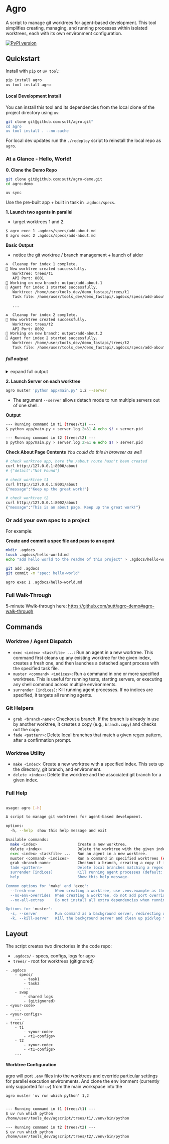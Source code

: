 # Agro

A script to manage git worktrees for agent-based development. This tool simplifies creating, managing, and running processes within isolated worktrees, each with its own environment configuration.

[![PyPI version](https://img.shields.io/pypi/v/agro)](https://pypi.org/project/agro/)


## Quickstart

Install with `pip` or `uv tool`:

```bash
pip install agro
uv tool install agro
```

#### Local Development Install
You can install this tool and its dependencies from the local clone of the project directory using `uv`: 

```bash
git clone git@github.com:sutt/agro.git"
cd agro
uv tool install . --no-cache
```

For local dev updates run the `./redeploy` script to reinstall the local repo as `agro`.

### At a Glance - Hello, World!

**0. Clone the Demo Repo**


```bash
git clone git@github.com:sutt/agro-demo.git
cd agro-demo

uv sync
```

Use the pre-built app + built in task in `.agdocs/specs`.

**1. Launch two agents in parallel**
- target worktrees 1 and 2.

```bash
$ agro exec 1 .agdocs/specs/add-about.md 
$ agro exec 2 .agdocs/specs/add-about.md 
```

**Basic Output**
- notice the git worktree / branch management + launch of aider

```bash
♻️  Cleanup for index 1 complete.
🌴 New worktree created successfully.
   Worktree: trees/t1
   API Port: 8001
🌱 Working on new branch: output/add-about.1
🏃 Agent for index 1 started successfully.
   Worktree: /home/user/tools_dev/demo_fastapi/trees/t1
   Task file: /home/user/tools_dev/demo_fastapi/.agdocs/specs/add-about.md

   ...

♻️  Cleanup for index 2 complete.
🌴 New worktree created successfully.
   Worktree: trees/t2
   API Port: 8002
🌱 Working on new branch: output/add-about.2
🏃 Agent for index 2 started successfully.
   Worktree: /home/user/tools_dev/demo_fastapi/trees/t2
   Task file: /home/user/tools_dev/demo_fastapi/.agdocs/specs/add-about.md


```

##### full output
<details>
    <summary>
    expand full output
    </summary>

```bash
♻️  Cleanup for index 1 complete.

Creating new worktree for index 1...
Creating new worktree 't1' at 'trees/t1' on branch 'tree/t1'...
Preparing worktree (new branch 'tree/t1')
HEAD is now at f0b97b1 refactor: .agdocs structure
Copying .env to trees/t1/.env
Warning: Source env file '.env' not found. Creating an empty .env file.
Adding worktree overrides to trees/t1/.env
Setting up Python environment in trees/t1...

🌴 New worktree created successfully.
   Worktree: trees/t1
   Branch: tree/t1
   API Port: 8001
   DB Port:  5433

🌱 Working on new branch: output/add-about.1

Launching agent in detached mode from within trees/t1...

🏃 Agent for index 1 started successfully.
   Worktree: /home/user/tools_dev/demo_fastapi/trees/t1
   Task file: /home/user/tools_dev/demo_fastapi/.agdocs/specs/add-about.md
   Branch: output/add-about.1
   Start time: 2025-07-03 17:13:58
   PID: 579494 (saved to /home/user/tools_dev/demo_fastapi/.agdocs/swap/t1.pid)
   Log file: /home/user/tools_dev/demo_fastapi/trees/t1/maider.log
```
**2. Launch a second agent on same task**

**Run command:**
```bash
$ agro exec 2 .agdocs/specs/add-about.md 
```

- notice how work tree is incremented
- notice how API_PORT is incremented

```bash
♻️  Cleanup for index 2 complete.

🌴 New worktree created successfully.
   Worktree: trees/t2
   Branch: tree/t2
   API Port: 8002

🌱 Working on new branch: output/add-about.2

Launching agent in detached mode from within trees/t2...

🏃 Agent for index 2 started successfully.
   Worktree: /home/user/tools_dev/demo_fastapi/trees/t2
   Task file: /home/user/tools_dev/demo_fastapi/.agdocs/specs/add-about.md
   Branch: output/add-about.2

```
</details>

**2. Launch Server on each worktree**

```bash
agro muster 'python app/main.py' 1,2 --server
```
- The argument `--server` allows detach mode to run multiple servers out of one shell.

**Output**

```bash
--- Running command in t1 (trees/t1) ---
$ python app/main.py > server.log 2>&1 & echo $! > server.pid

--- Running command in t2 (trees/t2) ---
$ python app/main.py > server.log 2>&1 & echo $! > server.pid
```

**Check About Page Contents**
_You could do this in browser as well_

```bash
# check worktree app, here the /about route hasn't been created
curl http://127.0.0.1:8000/about
# {"detail":"Not Found"}

# check worktree t1
curl http://127.0.0.1:8001/about
{"message":"Keep up the great work!"}

# check worktree t2
curl http://127.0.0.1:8002/about
{"message":"This is an about page. Keep up the great work!"}

```

### Or add your own spec to a project

For example:

**Create and commit a spec file and pass to an agent**
```bash
mkdir .agdocs
touch .agdocs/hello-world.md
echo "add hello world to the readme of this project" > .agdocs/hello-world.md

git add .agdocs
git commit -m "spec: hello-world"

agro exec 1 .agdocs/hello-world.md

```

### Full Walk-Through

5-minute Wwlk-through here: https://github.com/sutt/agro-demo#agro-walk-through


## Commands

### Worktree / Agent Dispatch

- `exec <index> <taskfile> ...`: Run an agent in a new worktree. This command first cleans up any existing worktree for the given index, creates a fresh one, and then launches a detached agent process with the specified task file.
- `muster <command> <indices>`: Run a command in one or more specified worktrees. This is useful for running tests, starting servers, or executing any shell command across multiple environments.
- `surrender [indices]`: Kill running agent processes. If no indices are specified, it targets all running agents.

### Git Helpers

- `grab <branch-name>`: Checkout a branch. If the branch is already in use by another worktree, it creates a copy (e.g., `branch.copy`) and checks out the copy.
- `fade <pattern>`: Delete local branches that match a given regex pattern, after a confirmation prompt.

### Worktree Utility

- `make <index>`: Create a new worktree with a specified index. This sets up the directory, git branch, and environment.
- `delete <index>`: Delete the worktree and the associated git branch for a given index.


### Full Help

```bash

usage: agro [-h]

A script to manage git worktrees for agent-based development.

options:
  -h, --help  show this help message and exit

Available commands:
  make <index>                  Create a new worktree.
  delete <index>                Delete the worktree with the given index.
  exec <index> <taskfile> ...   Run an agent in a new worktree.
  muster <command> <indices>    Run a command in specified worktrees (e.g., '1,2,3').
  grab <branch-name>            Checkout a branch, creating a copy if it's in use.
  fade <pattern>                Delete local branches matching a regex pattern.
  surrender [indices]           Kill running agent processes (default: all).
  help                          Show this help message.

Common options for 'make' and 'exec':
  --fresh-env         When creating a worktree, use .env.example as the base instead of .env.
  --no-env-overrides  When creating a worktree, do not add port overrides to the .env file.
  --no-all-extras     Do not install all extra dependencies when running 'uv sync'.

Options for 'muster':
  -s, --server        Run command as a background server, redirecting output and saving PID.
  -k, --kill-server   Kill the background server and clean up pid/log files.

```




## Layout

The script creates two directories in the code repo:
- `.agdocs/` - specs, configs, logs for agro
- `trees/` - root for worktrees (gitignored)

```
- .agdocs
    - specs/
        - task1
        - task2
        ...
    - swap
        - shared logs 
        - (gitignored)
- <your-code>
    ...
- <your-configs>
    ...
- trees/
    - t1
        - <your-code>
        - <t1-configs>
    - t2
        - <your-code>
        - <t1-configs>
    ...
```

#### Worktree Configuration

agro will port `.env` files into the worktrees and override particular settings for parallel execution environments. And clone the env  ironment (currently only supported for `uv`) from the main workspace into the 

```agro muster 'uv run which python' 1,2```

```bash

--- Running command in t1 (trees/t1) ---
$ uv run which python
/home/user/tools_dev/agscript/trees/t1/.venv/bin/python

--- Running command in t2 (trees/t2) ---
$ uv run which python
/home/user/tools_dev/agscript/trees/t2/.venv/bin/python

```
